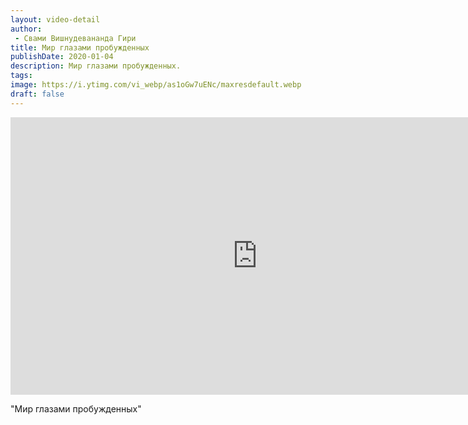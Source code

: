 ```yaml
---
layout: video-detail
author:
 - Свами Вишнудевананда Гири
title: Мир глазами пробужденных
publishDate: 2020-01-04
description: Мир глазами пробужденных. 
tags: 
image: https://i.ytimg.com/vi_webp/as1oGw7uENc/maxresdefault.webp
draft: false
---
```


<iframe width="790" height="444" src="https://www.youtube.com/embed/as1oGw7uENc" frameborder="0" allowfullscreen=""></iframe> 

  "Мир глазами пробужденных"

  

 